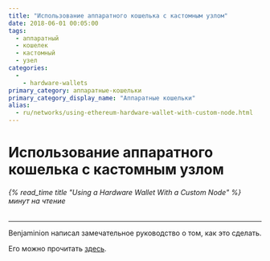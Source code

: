 ```yaml
---
title: "Использование аппаратного кошелька с кастомным узлом"
date: 2018-06-01 00:05:00
tags:
  - аппаратный
  - кошелек
  - кастомный
  - узел
categories:
  - 
    - hardware-wallets
primary_category: аппаратные-кошельки
primary_category_display_name: "Аппаратные кошельки"
alias:
  - ru/networks/using-ethereum-hardware-wallet-with-custom-node.html
---
```


# __Использование аппаратного кошелька с кастомным узлом__
###### {% read_time title "Using a Hardware Wallet With a Custom Node" %} минут на чтение
***

Benjaminion написал замечательное руководство о том, как это сделать.

Его можно прочитать [здесь](https://github.com/benjaminion/eth-parity-qnap/wiki/Connecting-to-MyEtherWallet).